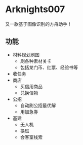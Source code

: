 # Arknights007

又一款基于图像识别的方舟助手！

## 功能

- 材料规划刷图
  - 刷各种素材关卡
  - 包括龙门币、红票、经验书等
- 收任务
- 商店
  - 买信用商品
  - 兑换信物
- 公招
  - 自动刷公招最优解
  - 用加急券
- 基建
  - 无人机
  - 换班
  - 会客室线索
